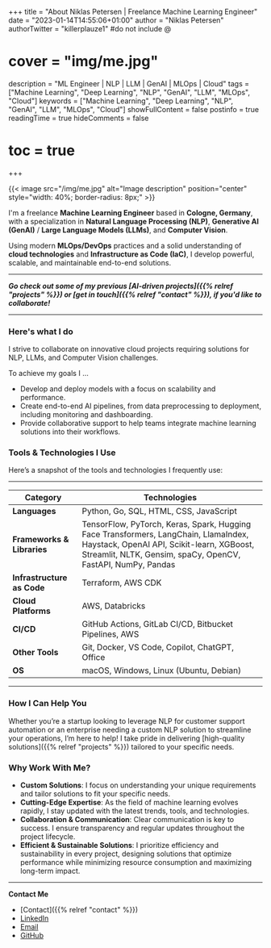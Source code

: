 +++
title = "About Niklas Petersen | Freelance Machine Learning Engineer"
date = "2023-01-14T14:55:06+01:00"
author = "Niklas Petersen"
authorTwitter = "killerplauze1" #do not include @
# cover = "img/me.jpg"
description = "ML Engineer | NLP | LLM | GenAI | MLOps | Cloud"
tags = ["Machine Learning", "Deep Learning", "NLP", "GenAI", "LLM", "MLOps", "Cloud"]
keywords = ["Machine Learning", "Deep Learning", "NLP", "GenAI", "LLM", "MLOps", "Cloud"]
showFullContent = false
postinfo = true
readingTime = true
hideComments = false
# toc = true
+++

<!-- {{< image src="/img/me.jpg" alt="That's me!" position="center" style="border-radius: 8px;" >}} -->
{{< image src="/img/me.jpg" alt="Image description" position="center" style="width: 40%; border-radius: 8px;" >}}

I'm a freelance **Machine Learning Engineer** based in **Cologne, Germany**, with a specialization in **Natural Language Processing (NLP)**, **Generative AI (GenAI)** / **Large Language Models (LLMs)**, and **Computer Vision**.

Using modern **MLOps/DevOps** practices and a solid understanding of **cloud technologies** and **Infrastructure as Code (IaC)**, I develop powerful, scalable, and maintainable end-to-end solutions.

---

***Go check out some of my previous [AI-driven projects]({{% relref "projects" %}}) or [get in touch]({{% relref "contact" %}}), if you'd like to collaborate!***

---

### Here's what I do

I strive to collaborate on innovative cloud projects requiring solutions for NLP, LLMs, and Computer Vision challenges.

To achieve my goals I ...
- Develop and deploy models with a focus on scalability and performance.
- Create end-to-end AI pipelines, from data preprocessing to deployment, including monitoring and dashboarding.
- Provide collaborative support to help teams integrate machine learning solutions into their workflows.

<!-- replace with drawio -->

### Tools & Technologies I Use
Here’s a snapshot of the tools and technologies I frequently use:

---

| **Category**               | **Technologies**                                                                                                                                                          |
|----------------------------|---------------------------------------------------------------------------------------------------------------------------------------------------------------------------|
| **Languages**              | Python, Go, SQL, HTML, CSS, JavaScript                                                                                                                                      |
| **Frameworks & Libraries** | TensorFlow, PyTorch, Keras, Spark, Hugging Face Transformers, LangChain, LlamaIndex, Haystack, OpenAI API, Scikit-learn, XGBoost, Streamlit, NLTK, Gensim, spaCy, OpenCV, FastAPI, NumPy, Pandas |
| **Infrastructure as Code** | Terraform, AWS CDK                                                                                                                                                         |
| **Cloud Platforms**        | AWS, Databricks                                                                                                                                                           |
| **CI/CD**                  | GitHub Actions, GitLab CI/CD, Bitbucket Pipelines, AWS                                                                                                                     |
| **Other Tools**            | Git, Docker, VS Code, Copilot, ChatGPT, Office                                                                                                                             |
| **OS**                     | macOS, Windows, Linux (Ubuntu, Debian)                                                                                                                                      |

---

<!-- - **Languages**: Python, Go, SQL, HTML, CSS, JavaScript
- **Frameworks & Libraries**: TensorFlow, PyTorch, Keras, Spark, Hugging Face Transformers, LangChain, LlamaIndex, Haystack, OpenAI API, Scikit-learn, XGBoost, Streamlit, NLTK, Gensim, spaCy, OpenCV, FastAPI, NumPy, Pandas
- **Infrastructure as Code**: Terraform, AWS CDK
- **Cloud Platforms**: AWS, Databricks
- **CI/CD**: GitHub Actions, GitLab CI/CD, Bitbucket Pipelines, AWS
- **Other Tools**: Git, Docker, VS Code, Copilot, ChatGPT, Office
- **OS**: macOS, Windows, Linux (Ubuntu, Debian) -->

### How I Can Help You
Whether you’re a startup looking to leverage NLP for customer support automation or an enterprise needing a custom NLP solution to streamline your operations, I’m here to help! I take pride in delivering [high-quality solutions]({{% relref "projects" %}}) tailored to your specific needs.

### Why Work With Me?
- **Custom Solutions**: I focus on understanding your unique requirements and tailor solutions to fit your specific needs.
- **Cutting-Edge Expertise**: As the field of machine learning evolves rapidly, I stay updated with the latest trends, tools, and technologies.
- **Collaboration & Communication**: Clear communication is key to success. I ensure transparency and regular updates throughout the project lifecycle.
- **Efficient & Sustainable Solutions**: I prioritize efficiency and sustainability in every project, designing solutions that optimize performance while minimizing resource consumption and maximizing long-term impact.

---

**Contact Me**
- [Contact]({{% relref "contact" %}})
- [LinkedIn](https://www.linkedin.com/in/nikp06/)  
- [Email](mailto:contact@nikpetersen.com)  
- [GitHub](https://github.com/nikp06)
